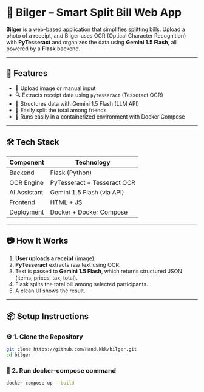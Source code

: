 # 💸 Bilger – Smart Split Bill Web App

**Bilger** is a web-based application that simplifies splitting bills. Upload a photo of a receipt, and Bilger uses OCR (Optical Character Recognition) with **PyTesseract** and organizes the data using **Gemini 1.5 Flash**, all powered by a **Flask** backend.

---

## 🚀 Features

- 📸 Upload image or manual input
- 🔍 Extracts receipt data using `pytesseract` (Tesseract OCR)
- 🧠 Structures data with Gemini 1.5 Flash (LLM API)
- 👥 Easily split the total among friends
- 🐳 Runs easily in a containerized environment with Docker Compose

---

## 🛠️ Tech Stack

| Component     | Technology                    |
|---------------|-------------------------------|
| Backend       | Flask (Python)                |
| OCR Engine    | PyTesseract + Tesseract OCR   |
| AI Assistant  | Gemini 1.5 Flash (via API)    |
| Frontend      | HTML + JS                     |
| Deployment    | Docker + Docker Compose       |

---

## 📷 How It Works

1. **User uploads a receipt** (image).
2. **PyTesseract** extracts raw text using OCR.
3. Text is passed to **Gemini 1.5 Flash**, which returns structured JSON (items, prices, tax, total).
4. Flask splits the total bill among selected participants.
5. A clean UI shows the result.

---

## 📦 Setup Instructions

### ⚙️ 1. Clone the Repository

```bash
git clone https://github.com/Handukkk/bilger.git
cd bilger
```

### 🐳 2. Run docker-compose command

```bash
docker-compose up --build
```
